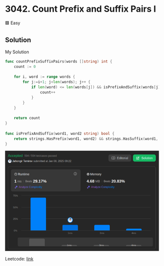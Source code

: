 # 3042. Count Prefix and Suffix Pairs I

🟩 Easy

## Solution

My Solution

```go
func countPrefixSuffixPairs(words []string) int {
    count := 0
    
    for i, word := range words {
        for j:=i+1; j<len(words); j++ {
            if len(word) <= len(words[j]) && isPrefixAndSuffix(words[j], word) {
                count++
            }
        }
    }

    return count
}

func isPrefixAndSuffix(word1, word2 string) bool {
    return strings.HasPrefix(word1, word2) && strings.HasSuffix(word1, word2)
}
```

![result](3042.png)

Leetcode: [link](https://leetcode.com/problems/count-prefix-and-suffix-pairs-i/description/)
